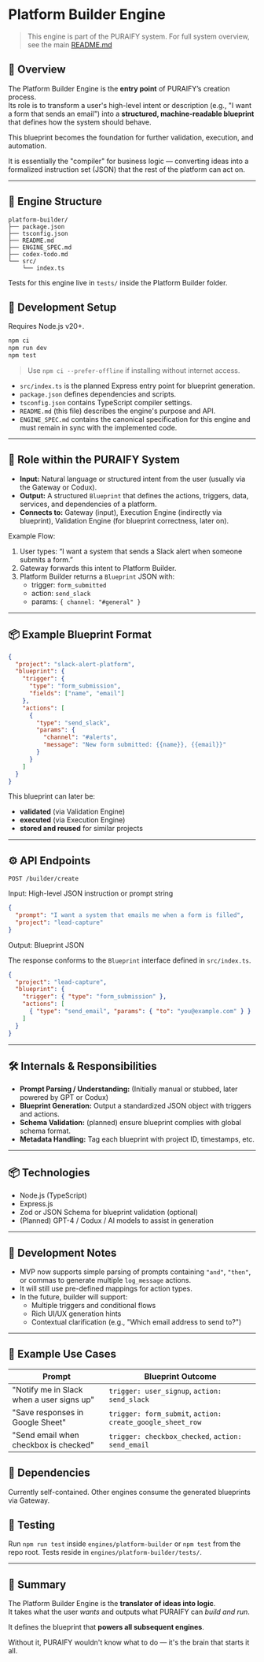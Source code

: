 # Platform Builder Engine

> This engine is part of the PURAIFY system. For full system overview, see the main [README.md](../../README.md)

## 🧠 Overview

The Platform Builder Engine is the **entry point** of PURAIFY’s creation process.  
Its role is to transform a user's high-level intent or description (e.g., "I want a form that sends an email") into a **structured, machine-readable blueprint** that defines how the system should behave.

This blueprint becomes the foundation for further validation, execution, and automation.

It is essentially the "compiler" for business logic — converting ideas into a formalized instruction set (JSON) that the rest of the platform can act on.

---

## 📁 Engine Structure

```text
platform-builder/
├── package.json
├── tsconfig.json
├── README.md
├── ENGINE_SPEC.md
├── codex-todo.md
└── src/
    └── index.ts
```
Tests for this engine live in `tests/` inside the Platform Builder folder.
## 🚀 Development Setup

Requires Node.js v20+.

```bash
npm ci
npm run dev
npm test
```

> Use `npm ci --prefer-offline` if installing without internet access.

- `src/index.ts` is the planned Express entry point for blueprint generation.
- `package.json` defines dependencies and scripts.
- `tsconfig.json` contains TypeScript compiler settings.
- `README.md` (this file) describes the engine's purpose and API.
- `ENGINE_SPEC.md` contains the canonical specification for this engine and must remain in sync with the implemented code.

---

## 🧩 Role within the PURAIFY System

- **Input:** Natural language or structured intent from the user (usually via the Gateway or Codux).
- **Output:** A structured `Blueprint` that defines the actions, triggers, data, services, and dependencies of a platform.
- **Connects to:** Gateway (input), Execution Engine (indirectly via blueprint), Validation Engine (for blueprint correctness, later on).

Example Flow:
1. User types: “I want a system that sends a Slack alert when someone submits a form.”
2. Gateway forwards this intent to Platform Builder.
3. Platform Builder returns a `Blueprint` JSON with:
   - trigger: `form_submitted`
   - action: `send_slack`
   - params: `{ channel: "#general" }`

---

## 📦 Example Blueprint Format

```json
{
  "project": "slack-alert-platform",
  "blueprint": {
    "trigger": {
      "type": "form_submission",
      "fields": ["name", "email"]
    },
    "actions": [
      {
        "type": "send_slack",
        "params": {
          "channel": "#alerts",
          "message": "New form submitted: {{name}}, {{email}}"
        }
      }
    ]
  }
}
```

This blueprint can later be:
- **validated** (via Validation Engine)
- **executed** (via Execution Engine)
- **stored and reused** for similar projects

---

## ⚙️ API Endpoints

```
POST /builder/create
```

Input: High-level JSON instruction or prompt string

```json
{
  "prompt": "I want a system that emails me when a form is filled",
  "project": "lead-capture"
}
```

Output: Blueprint JSON

The response conforms to the `Blueprint` interface defined in `src/index.ts`.

```json
{
  "project": "lead-capture",
  "blueprint": {
    "trigger": { "type": "form_submission" },
    "actions": [
      { "type": "send_email", "params": { "to": "you@example.com" } }
    ]
  }
}
```

---

## 🛠️ Internals & Responsibilities

- **Prompt Parsing / Understanding:** (Initially manual or stubbed, later powered by GPT or Codux)
- **Blueprint Generation:** Output a standardized JSON object with triggers and actions.
- **Schema Validation:** (planned) ensure blueprint complies with global schema format.
- **Metadata Handling:** Tag each blueprint with project ID, timestamps, etc.

---

## 📦 Technologies

- Node.js (TypeScript)
- Express.js
- Zod or JSON Schema for blueprint validation (optional)
- (Planned) GPT-4 / Codux / AI models to assist in generation

---

## 🚧 Development Notes

- MVP now supports simple parsing of prompts containing `"and"`, `"then"`, or commas to generate multiple `log_message` actions.
- It will still use pre-defined mappings for action types.
- In the future, builder will support:
  - Multiple triggers and conditional flows
  - Rich UI/UX generation hints
  - Contextual clarification (e.g., "Which email address to send to?")

---

## 🧪 Example Use Cases

| Prompt | Blueprint Outcome |
|--------|-------------------|
| "Notify me in Slack when a user signs up" | `trigger: user_signup`, `action: send_slack` |
| "Save responses in Google Sheet" | `trigger: form_submit`, `action: create_google_sheet_row` |
| "Send email when checkbox is checked" | `trigger: checkbox_checked`, `action: send_email` |


## 🧩 Dependencies
Currently self-contained. Other engines consume the generated blueprints via Gateway.

## 🧪 Testing
Run `npm run test` inside `engines/platform-builder` or `npm test` from the repo root. Tests reside in `engines/platform-builder/tests/`.

---

## 🧭 Summary

The Platform Builder Engine is the **translator of ideas into logic**.  
It takes what the user *wants* and outputs what PURAIFY can *build and run*.

It defines the blueprint that **powers all subsequent engines**.

Without it, PURAIFY wouldn't know what to do — it's the brain that starts it all.

